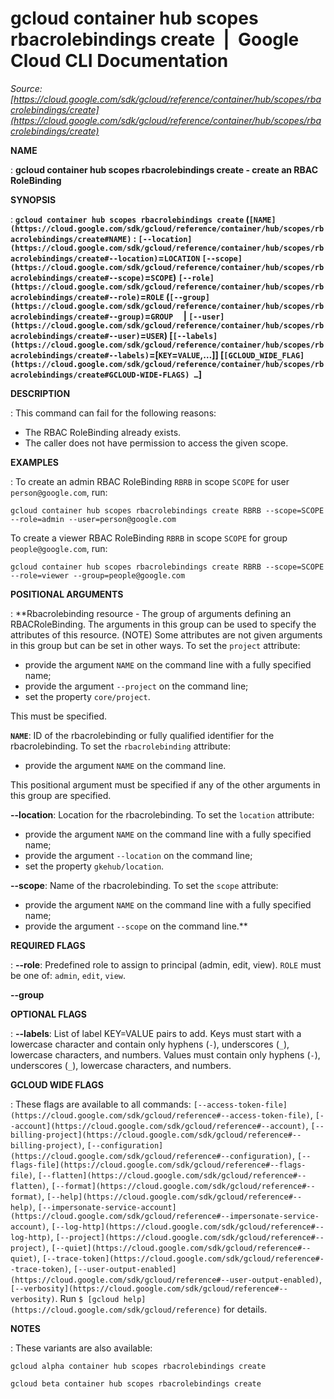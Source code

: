 # gcloud container hub scopes rbacrolebindings create  |  Google Cloud CLI Documentation

*Source: [https://cloud.google.com/sdk/gcloud/reference/container/hub/scopes/rbacrolebindings/create](https://cloud.google.com/sdk/gcloud/reference/container/hub/scopes/rbacrolebindings/create)*

**NAME**

: **gcloud container hub scopes rbacrolebindings create - create an RBAC RoleBinding**

**SYNOPSIS**

: **`gcloud container hub scopes rbacrolebindings create` (`[NAME](https://cloud.google.com/sdk/gcloud/reference/container/hub/scopes/rbacrolebindings/create#NAME)` : `[--location](https://cloud.google.com/sdk/gcloud/reference/container/hub/scopes/rbacrolebindings/create#--location)`=`LOCATION` `[--scope](https://cloud.google.com/sdk/gcloud/reference/container/hub/scopes/rbacrolebindings/create#--scope)`=`SCOPE`) `[--role](https://cloud.google.com/sdk/gcloud/reference/container/hub/scopes/rbacrolebindings/create#--role)`=`ROLE` (`[--group](https://cloud.google.com/sdk/gcloud/reference/container/hub/scopes/rbacrolebindings/create#--group)`=`GROUP`     | `[--user](https://cloud.google.com/sdk/gcloud/reference/container/hub/scopes/rbacrolebindings/create#--user)`=`USER`) [`[--labels](https://cloud.google.com/sdk/gcloud/reference/container/hub/scopes/rbacrolebindings/create#--labels)`=[`KEY`=`VALUE`,…]] [`[GCLOUD_WIDE_FLAG](https://cloud.google.com/sdk/gcloud/reference/container/hub/scopes/rbacrolebindings/create#GCLOUD-WIDE-FLAGS) …`]**

**DESCRIPTION**

: This command can fail for the following reasons:

- The RBAC RoleBinding already exists.
- The caller does not have permission to access the given scope.

**EXAMPLES**

: To create an admin RBAC RoleBinding `RBRB` in scope
`SCOPE` for user `person@google.com`, run:

```
gcloud container hub scopes rbacrolebindings create RBRB --scope=SCOPE --role=admin --user=person@google.com
```

To create a viewer RBAC RoleBinding `RBRB` in scope
`SCOPE` for group `people@google.com`, run:

```
gcloud container hub scopes rbacrolebindings create RBRB --scope=SCOPE --role=viewer --group=people@google.com
```

**POSITIONAL ARGUMENTS**

: **Rbacrolebinding resource - The group of arguments defining an RBACRoleBinding.
The arguments in this group can be used to specify the attributes of this
resource. (NOTE) Some attributes are not given arguments in this group but can
be set in other ways.
To set the `project` attribute:

- provide the argument `NAME` on the command line with a fully
specified name;
- provide the argument `--project` on the command line;
- set the property `core/project`.

This must be specified.

**`NAME`**:
ID of the rbacrolebinding or fully qualified identifier for the rbacrolebinding.
To set the `rbacrolebinding` attribute:

- provide the argument `NAME` on the command line.

This positional argument must be specified if any of the other arguments in this
group are specified.

**--location**:
Location for the rbacrolebinding.
To set the `location` attribute:

- provide the argument `NAME` on the command line with a fully
specified name;
- provide the argument `--location` on the command line;
- set the property `gkehub/location`.

**--scope**:
Name of the rbacrolebinding.
To set the `scope` attribute:

- provide the argument `NAME` on the command line with a fully
specified name;
- provide the argument `--scope` on the command line.**

**REQUIRED FLAGS**

: **--role**:
Predefined role to assign to principal (admin, edit, view).
`ROLE` must be one of: `admin`,
`edit`, `view`.

**--group**

**OPTIONAL FLAGS**

: **--labels**:
List of label KEY=VALUE pairs to add.
Keys must start with a lowercase character and contain only hyphens
(`-`), underscores (`_`), lowercase characters, and
numbers. Values must contain only hyphens (`-`), underscores
(`_`), lowercase characters, and numbers.

**GCLOUD WIDE FLAGS**

: These flags are available to all commands: `[--access-token-file](https://cloud.google.com/sdk/gcloud/reference#--access-token-file)`,
`[--account](https://cloud.google.com/sdk/gcloud/reference#--account)`, `[--billing-project](https://cloud.google.com/sdk/gcloud/reference#--billing-project)`,
`[--configuration](https://cloud.google.com/sdk/gcloud/reference#--configuration)`,
`[--flags-file](https://cloud.google.com/sdk/gcloud/reference#--flags-file)`,
`[--flatten](https://cloud.google.com/sdk/gcloud/reference#--flatten)`, `[--format](https://cloud.google.com/sdk/gcloud/reference#--format)`, `[--help](https://cloud.google.com/sdk/gcloud/reference#--help)`, `[--impersonate-service-account](https://cloud.google.com/sdk/gcloud/reference#--impersonate-service-account)`,
`[--log-http](https://cloud.google.com/sdk/gcloud/reference#--log-http)`,
`[--project](https://cloud.google.com/sdk/gcloud/reference#--project)`, `[--quiet](https://cloud.google.com/sdk/gcloud/reference#--quiet)`, `[--trace-token](https://cloud.google.com/sdk/gcloud/reference#--trace-token)`, `[--user-output-enabled](https://cloud.google.com/sdk/gcloud/reference#--user-output-enabled)`,
`[--verbosity](https://cloud.google.com/sdk/gcloud/reference#--verbosity)`.
Run `$ [gcloud help](https://cloud.google.com/sdk/gcloud/reference)` for details.

**NOTES**

: These variants are also available:

```
gcloud alpha container hub scopes rbacrolebindings create
```

```
gcloud beta container hub scopes rbacrolebindings create
```